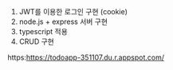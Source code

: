 1. JWT를 이용한 로그인 구현 (cookie) <br/>
2. node.js + express 서버 구현 <br/>
3. typescript 적용 <br/>
4. CRUD 구현


https:https://todoapp-351107.du.r.appspot.com/
